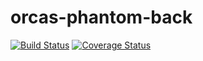 # orcas-phantom-back
[![Build Status](https://travis-ci.org/atlp-rwanda/orcas-phantom-backend.svg?branch=ch-traviscov-backend)](https://travis-ci.org/atlp-rwanda/orcas-phantom-backend)
[![Coverage Status](https://coveralls.io/repos/github/atlp-rwanda/orcas-phantom-backend/badge.svg?branch=develop)](https://coveralls.io/github/atlp-rwanda/orcas-phantom-backend?branch=develop)
